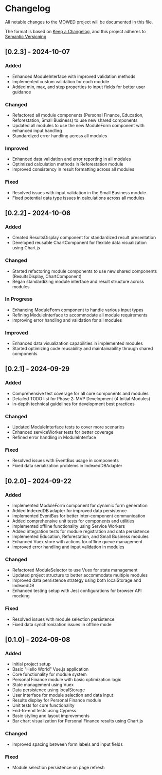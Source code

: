 # Changelog

All notable changes to the MOWED project will be documented in this file.

The format is based on [Keep a Changelog](https://keepachangelog.com/en/1.0.0/),
and this project adheres to [Semantic Versioning](https://semver.org/spec/v2.0.0.html).

## [0.2.3] - 2024-10-07

### Added
- Enhanced ModuleInterface with improved validation methods
- Implemented custom validation for each module
- Added min, max, and step properties to input fields for better user guidance

### Changed
- Refactored all module components (Personal Finance, Education, Reforestation, Small Business) to use new shared components
- Updated all modules to use the new ModuleForm component with enhanced input handling
- Standardized error handling across all modules

### Improved
- Enhanced data validation and error reporting in all modules
- Optimized calculation methods in Reforestation module
- Improved consistency in result formatting across all modules

### Fixed
- Resolved issues with input validation in the Small Business module
- Fixed potential data type issues in calculations across all modules

## [0.2.2] - 2024-10-06

### Added
- Created ResultsDisplay component for standardized result presentation
- Developed reusable ChartComponent for flexible data visualization using Chart.js

### Changed
- Started refactoring module components to use new shared components (ResultsDisplay, ChartComponent)
- Began standardizing module interface and result structure across modules

### In Progress
- Enhancing ModuleForm component to handle various input types
- Refining ModuleInterface to accommodate all module requirements
- Improving error handling and validation for all modules

### Improved
- Enhanced data visualization capabilities in implemented modules
- Started optimizing code reusability and maintainability through shared components

## [0.2.1] - 2024-09-29

### Added
- Comprehensive test coverage for all core components and modules
- Detailed TODO list for Phase 2: MVP Development (4 Initial Modules)
- In-depth technical guidelines for development best practices

### Changed
- Updated ModuleInterface tests to cover more scenarios
- Enhanced serviceWorker tests for better coverage
- Refined error handling in ModuleInterface

### Fixed
- Resolved issues with EventBus usage in components
- Fixed data serialization problems in IndexedDBAdapter

## [0.2.0] - 2024-09-22

### Added
- Implemented ModuleForm component for dynamic form generation
- Added IndexedDB adapter for improved data persistence
- Implemented EventBus for better inter-component communication
- Added comprehensive unit tests for components and utilities
- Implemented offline functionality using Service Workers
- Added integration tests for module registration and data persistence
- Implemented Education, Reforestation, and Small Business modules
- Enhanced Vuex store with actions for offline queue management
- Improved error handling and input validation in modules

### Changed
- Refactored ModuleSelector to use Vuex for state management
- Updated project structure to better accommodate multiple modules
- Improved data persistence strategy using both localStorage and IndexedDB
- Enhanced testing setup with Jest configurations for browser API mocking

### Fixed
- Resolved issues with module selection persistence
- Fixed data synchronization issues in offline mode

## [0.1.0] - 2024-09-08

### Added
- Initial project setup
- Basic "Hello World" Vue.js application
- Core functionality for module system
- Personal Finance module with basic optimization logic
- State management using Vuex
- Data persistence using localStorage
- User interface for module selection and data input
- Results display for Personal Finance module
- Unit tests for core functionality
- End-to-end tests using Cypress
- Basic styling and layout improvements
- Bar chart visualization for Personal Finance results using Chart.js

### Changed
- Improved spacing between form labels and input fields

### Fixed
- Module selection persistence on page refresh
